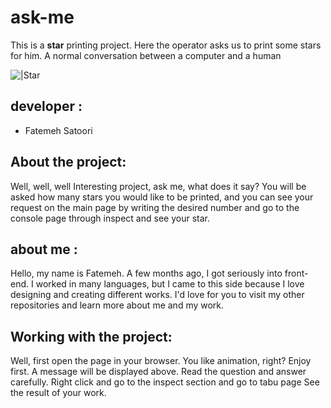 # ask-me



This is a **star** printing project. Here the operator asks us to print some stars for him.
A normal conversation between a computer and a human

![|Star](https://media.istockphoto.com/id/1461048693/vector/background-with-stars-vector-pattern-night-sky-filled-with-lots-of-stars-boho-star-universe.jpg?s=612x612&w=0&k=20&c=ro9UOVAl3-fhW5a_9NNhsqsBf8AgMI6XM_5KJsW8gro=)



## developer :

- Fatemeh Satoori






## About the project:

Well, well, well
Interesting project, ask me, what does it say?
You will be asked how many stars you would like to be printed, and you can see your request on the main page by writing the desired number and go to the console page through inspect and see your star.



## about me :

Hello, my name is Fatemeh.
A few months ago, I got seriously into front-end.
I worked in many languages, but I came to this side because I love designing and creating different works.
I'd love for you to visit my other repositories and learn more about me and my work.



## Working with the project:

Well, first open the page in your browser.
You like animation, right?
Enjoy first.
A message will be displayed above.
Read the question and answer carefully.
Right click and go to the inspect section and go to tabu page
See the result of your work.
